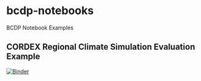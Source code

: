 # bcdp-notebooks
BCDP Notebook Examples

## CORDEX Regional Climate Simulation Evaluation Example
[![Binder](https://mybinder.org/badge_logo.svg)](https://mybinder.org/v2/gh/bcdp/bcdp-notebooks/tree/master/master)
